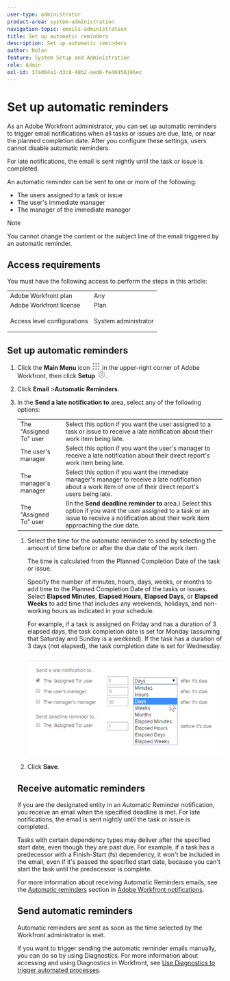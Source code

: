 ```yaml
---
user-type: administrator
product-area: system-administration
navigation-topic: emails-administration
title: Set up automatic reminders
description: Set up automatic reminders
author: Nolan
feature: System Setup and Administration
role: Admin
exl-id: 37ad04a1-d3c8-48b2-aed8-fe40456196ec
---
```

# Set up automatic reminders

<!--DON'T DELETE, DRAFT OR HIDE THIS ARTICLE. IT IS LINKED TO THE PRODUCT, THROUGH THE CONTEXT SENSITIVE HELP LINKS.-->

As an Adobe Workfront administrator, you can set up automatic reminders to trigger email notifications when all tasks or issues are due, late, or near the planned completion date. After you configure these settings, users cannot disable automatic reminders.

For late notifications, the email is sent nightly until the task or issue is completed.

An automatic reminder can be sent to one or more of the following:

* The users assigned to a task or issue
* The user's immediate manager
* The manager of the immediate manager

>[!NOTE]
>
>You cannot change the content or the subject line of the email triggered by an automatic reminder.

## Access requirements

You must have the following access to perform the steps in this article:

<table style="table-layout:auto"> 
 <col> 
 <col> 
 <tbody> 
  <tr> 
   <td role="rowheader">Adobe Workfront plan</td> 
   <td>Any</td> 
  </tr> 
  <tr> 
   <td role="rowheader">Adobe Workfront license</td> 
   <td>Plan</td> 
  </tr> 
  <tr> 
   <td role="rowheader">Access level configurations</td> 
   <td> <p>System administrator</p> </td> 
  </tr> 
 </tbody> 
</table>

## Set up automatic reminders

1. Click the **Main Menu** icon ![](assets/main-menu-icon.png) in the upper-right corner of Adobe Workfront, then click **Setup** ![](assets/gear-icon-settings.png).

1. Click **Email** >**Automatic Reminders**.

1. In the **Send a late notification to** area, select any of the following options:

   <table>
    <tr>
        <td>The "Assigned To" user</td>
        <td>Select this option if you want the user assigned to a task or issue to receive a late notification about their work item being late.</td>
        <td></td>
    </tr>
    <tr>
        <td>The user's manager</td>
        <td>Select this option if you want the user's manager to receive a late notification about their direct report's work item being late.</td>
        <td></td>
    </tr>
    <tr>
        <td>The manager's manager</td>
        <td>Select this option if you want the immediate manager's manager to receive a late notification about a work item of one of their direct report's users being late.</td>
        <td></td>
    </tr>
    <tr>
        <td>The "Assigned To" user</td>
        <td>(In the <b>Send deadline reminder to</b> area.) Select this option if you want the user assigned to a task or an issue to receive a notification about their work item approaching the due date.</td>
        <td></td>
    </tr>
</table>

1. Select the time for the automatic reminder to send by selecting the amount of time before or after the due date of the work item.

   The time is calculated from the Planned Completion Date of the task or issue.

   Specify the number of minutes, hours, days, weeks, or months to add time to the Planned Completion Date of the tasks or issues. Select **Elapsed Minutes**, **Elapsed Hours**, **Elapsed Days**, or **Elapsed Weeks** to add time that includes any weekends, holidays, and non-working hours as indicated in your schedule.

   For example, if a task is assigned on Friday and has a duration of 3 elapsed days, the task completion date is set for Monday (assuming that Saturday and Sunday is a weekend). If the task has a duration of 3 days (not elapsed), the task completion date is set for Wednesday.

   ![](assets/time-increments-for-automatic-reminder.png)

1. Click **Save**.

## Receive automatic reminders

If you are the designated entity in an Automatic Reminder notification, you receive an email when the specified deadline is met. For late notifications, the email is sent nightly until the task or issue is completed.

Tasks with certain dependency types may deliver after the specified start date, even though they are past due. For example, if a task has a predecessor with a Finish-Start (fs) dependency, it won't be included in the email, even if it's passed the specified start date, because you can't start the task until the predecessor is complete.

For more information about receiving Automatic Reminders emails, see the [Automatic reminders](../../../workfront-basics/using-notifications/wf-notifications.md#automatic-reminders) section in [Adobe Workfront notifications](../../../workfront-basics/using-notifications/wf-notifications.md).

## Send automatic reminders

Automatic reminders are sent as soon as the time selected by the Workfront administrator is met.

If you want to trigger sending the automatic reminder emails manually, you can do so by using Diagnostics. For more information about accessing and using Diagnostics in Workfront, see [Use Diagnostics to trigger automated processes](../../../administration-and-setup/manage-workfront/run-diagnostics/use-diagnostics-to-trigger-automated-processes.md).
